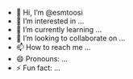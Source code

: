 - 👋 Hi, I’m @esmtoosi
- 👀 I’m interested in ...
- 🌱 I’m currently learning ...
- 💞️ I’m looking to collaborate on ...
- 📫 How to reach me ...
- 😄 Pronouns: ...
- ⚡ Fun fact: ...

<!---
esmtoosi/esmtoosi is a ✨ special ✨ repository because its `README.md` (this file) appears on your GitHub profile.
You can click the Preview link to take a look at your changes.
--->
